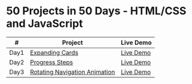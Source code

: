
# 50 Projects in 50 Days - HTML/CSS and JavaScript





|  #  | Project                                                                                                                     | Live Demo                                                                         |
| :-: | --------------------------------------------------------------------------------------------------------------------------- | --------------------------------------------------------------------------------- |
| Day1  | [Expanding Cards](https://github.com/Yemresalcan/50days50Project/tree/main/Day%201)                                   | [Live Demo]()               |
| Day2  | [Progress Steps]()                                      | [Live Demo]()                |
| Day3  | [Rotating Navigation Animation]()                       | [Live Demo]() |

